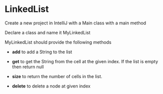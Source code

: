 # LinkedList

Create a new project in IntelliJ with a Main class with a main method

Declare a class and name it MyLinkedList

MyLinkedList should provide the following methods

- **add** to add a String to the list

- **get** to get the String from the cell at the given index. If the list is empty then return null

- **size** to return the number of cells in the list.

- **delete** to delete a node at given index